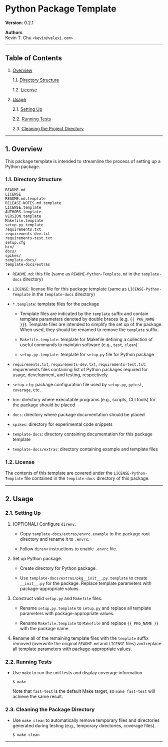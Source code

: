 Python Package Template
=======================

__Version__: 0.2.1

__Authors__  
Kevin T. Chu `<kevin@velexi.com>`

------------------------------------------------------------------------------

Table of Contents
-----------------

1. [Overview][#1]

    1.1. [Directory Structure][#1.1]

    1.2. [License][#1.2]

2. [Usage][#2]

    2.1. [Setting Up][#2.1]

    2.2. [Running Tests][#2.2]

    2.3. [Cleaning the Project Directory][#2.3]

------------------------------------------------------------------------------

## 1. Overview

This package template is intended to streamline the process of setting up a
Python package.

### 1.1. Directory Structure

    README.md
    LICENSE
    README.md.template
    RELEASE-NOTES.md.template
    LICENSE.template
    AUTHORS.template
    VERSION.template
    Makefile.template
    setup.py.template
    requirements.txt
    requirements-dev.txt
    requirements-test.txt
    setup.cfg
    bin/
    docs/
    spikes/
    template-docs/
    template-docs/extras

* `README.md`: this file (same as `README-Python-Template.md` in the
  `template-docs` directory)

* `LICENSE`: license file for this package template (same as
  `LICENSE-Python-Template` in the `template-docs` directory)

* `*.template`: template files for the package

    * Template files are indicated by the `template` suffix and contain
      template parameters denoted by double braces (e.g. `{{ PKG_NAME }}`).
      Template files are intended to simplify the set up of the package. When
      used, they should be renamed to remove the `template` suffix.

    * `Makefile.template`: template for Makefile defining a collection of
      useful commands to maintain software (e.g., `test`, `clean`)

    * `setup.py.template`: template for `setup.py` file for Python package

* `requirements.txt`, `requirements-dev.txt`, `requirements-test.txt`:
  requirements files containing list of Python packages required for
  usage, development, and testing, respectively

* `setup.cfg`: package configuration file used by `setup.py`, `pytest`,
  `coverage`, etc.

* `bin`: directory where executable programs (e.g., scripts, CLI tools) for
  the package should be placed

* `docs`: directory where package documentation should be placed

* `spikes`: directory for experimental code snippets

* `template-docs`: directory containing documentation for this package template

* `template-docs/extras`: directory containing example and template files

### 1.2. License

The contents of this template are covered under the `LICENSE-Python-Template`
file contained in the `template-docs` directory of this package.

------------------------------------------------------------------------------

## 2. Usage

### 2.1. Setting Up

1. (OPTIONAL) Configure `direnv`.

    * Copy `template-docs/extras/envrc.example` to the package root directory
      and rename it to `.envrc`.

    * Follow `direnv` instructions to enable `.envrc` file.

2. Set up Python package.

    * Create directory for Python package.

    * Use `template-docs/extras/pkg__init__.py.template` to create
      `__init__.py` for the package. Replace template parameters with
      package-appropriate values.

3. Construct valid `setup.py` and `Makefile` files.

    * Rename `setup.py.template` to `setup.py` and replace all template
      parameters with package-appropriate values.

    * Rename `Makefile.template` to `Makefile` and replace `{{ PKG_NAME }}`
      with the package name.

4. Rename all of the remaining template files with the `template` suffix
   removed (overwrite the original `README.md` and `LICENSE` files) and
   replace all template parameters with package-appropriate values.

### 2.2. Running Tests

* Use `make` to run the unit tests and display coverage information.

  ```shell
  $ make
  ```

  Note that `fast-test` is the default Make target, so `make fast-test` will
  achieve the same result.

### 2.3. Cleaning the Package Directory

* Use `make clean` to automatically remove temporary files and directories
  generated during testing (e.g., temporary directories, coverage files).

  ```shell
  $ make clean
  ```

------------------------------------------------------------------------------

[-----------------------------INTERNAL LINKS-----------------------------]: #

[#1]: #1-overview
[#1.1]: #11-directory-structure
[#1.2]: #12-license

[#2]: #2-usage
[#2.1]: #21-setting-up
[#2.2]: #22-running-tests
[#2.3]: #23-cleaning-the-package-directory

[#3]: #3-references
